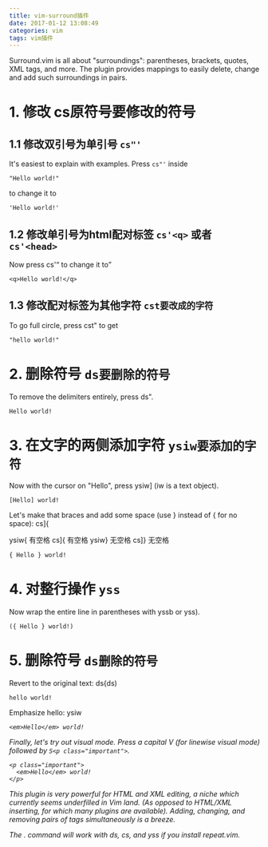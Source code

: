 ```yaml
---
title: vim-surround插件
date: 2017-01-12 13:08:49
categories: vim
tags: vim插件 
---
```


Surround.vim is all about "surroundings": parentheses, brackets, quotes, XML tags, and more. The plugin provides mappings to easily delete, change and add such surroundings in pairs.

# 1. 修改 cs原符号要修改的符号

## 1.1 修改双引号为单引号 `cs"'`

It's easiest to explain with examples. Press `cs"'` inside

```
"Hello world!"
```
to change it to

```
'Hello world!'
```

## 1.2 修改单引号为html配对标签 `cs'<q>` 或者 `cs'<head>`

Now press cs'<q> to change it to

```
<q>Hello world!</q>

```

## 1.3 修改配对标签为其他字符 `cst要改成的字符`

To go full circle, press cst" to get
```
"hello world!"

```



# 2. 删除符号 `ds要删除的符号`

To remove the delimiters entirely, press ds".
```
Hello world!

```

# 3. 在文字的两侧添加字符 `ysiw要添加的字符`

Now with the cursor on "Hello", press ysiw] (iw is a text object).

```
[Hello] world!

```
Let's make that braces and add some space (use } instead of { for no space): cs]{

ysiw{ 有空格    cs]{ 有空格
ysiw} 无空格    cs]} 无空格
```
{ Hello } world!

```

# 4. 对整行操作 `yss`

Now wrap the entire line in parentheses with yssb or yss).

```
({ Hello } world!)

```

# 5. 删除符号 `ds删除的符号`

Revert to the original text: ds{ds)
```
hello world!

```
Emphasize hello: ysiw<em>

```
<em>Hello</em> world!

```

Finally, let's try out visual mode. Press a capital V (for linewise visual mode) followed by `S<p class="important">`.

```
<p class="important">
  <em>Hello</em> world!
</p>

```

This plugin is very powerful for HTML and XML editing, a niche which currently seems underfilled in Vim land. (As opposed to HTML/XML inserting, for which many plugins are available). Adding, changing, and removing pairs of tags simultaneously is a breeze.

The . command will work with ds, cs, and yss if you install repeat.vim.
